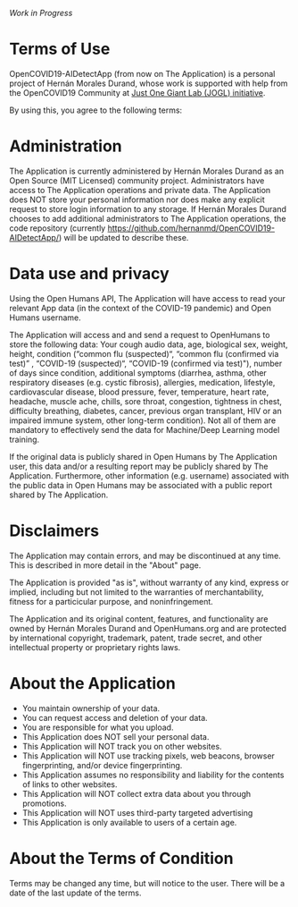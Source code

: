 _Work in Progress_

# Terms of Use

OpenCOVID19-AIDetectApp (from now on The Application) is a personal project of Hernán Morales Durand, whose work is supported with help from the OpenCOVID19 Community at [Just One Giant Lab (JOGL) initiative](https://app.jogl.io/project/132).

By using this, you agree to the following terms:

# Administration

The Application is currently administered by Hernán Morales Durand as an Open Source (MIT Licensed) community project. Administrators have access to The Application operations and private data. The Application does NOT store your personal information nor does make any explicit request to store login information to any storage. If Hernán Morales Durand chooses to add additional administrators to The Application operations, the code repository (currently https://github.com/hernanmd/OpenCOVID19-AIDetectApp/) will be updated to describe these.

# Data use and privacy

Using the Open Humans API, The Application will have access to read your relevant App data (in the context of the COVID-19 pandemic) and Open Humans username.

The Application will access and and send a request to OpenHumans to store the following data: Your cough audio data, age, biological sex, weight, height, condition (“common flu (suspected)“, “common flu (confirmed via test)” , “COVID-19 (suspected)“, “COVID-19 (confirmed via test)"), number of days since condition, additional symptoms (diarrhea, asthma, other respiratory diseases (e.g. cystic fibrosis), allergies, medication, lifestyle, cardiovascular disease, blood pressure, fever, temperature, heart rate, headache, muscle ache, chills, sore throat, congestion, tightness in chest, difficulty breathing, diabetes, cancer, previous organ transplant, HIV or an impaired immune system, other long-term condition). Not all of them are mandatory to effectively send the data for Machine/Deep Learning model training.

If the original data is publicly shared in Open Humans by The Application user, this data and/or a resulting report may be publicly shared by The Application. Furthermore, other information (e.g. username) associated with the public data in Open Humans may be associated with a public report shared by The Application.

# Disclaimers

The Application may contain errors, and may be discontinued at any time. This is described in more detail in the "About" page.

The Application is provided "as is", without warranty of any kind, express or implied, including but not limited to the warranties of merchantability, fitness for a particicular purpose, and noninfringement.

The Application and its original content, features, and functionality are owned by Hernán Morales Durand and OpenHumans.org and are protected by international copyright, trademark, patent, trade secret, and other intellectual property or proprietary rights laws.

# About the Application

  - You maintain ownership of your data.
  - You can request access and deletion of your data.
  - You are responsible for what you upload.
  - This Application does NOT sell your personal data.
  - This Application will NOT track you on other websites.
  - This Application will NOT use tracking pixels, web beacons, browser fingerprinting, and/or device fingerprinting.
  - This Application assumes no responsibility and liability for the contents of links to other websites.
  - This Application will NOT collect extra data about you through promotions.
  - This Application will NOT uses third-party targeted advertising
  - This Application is only available to users of a certain age.

# About the Terms of Condition

Terms may be changed any time, but will notice to the user. There will be a date of the last update of the terms.

